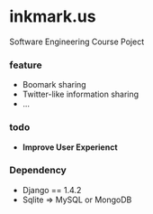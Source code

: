 inkmark.us
===============

Software Engineering Course Poject

### feature
* Boomark sharing
* Twitter-like information sharing
* ...

### todo
* **Improve User Experienct**


### Dependency
* Django == 1.4.2
* Sqlite => MySQL or MongoDB



